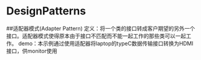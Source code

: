# DesignPatterns

##适配器模式(Adapter Pattern)
 定义：将一个类的接口转成客户期望的另外一个接口。适配器模式使得原本由于接口不匹配而不能一起工作的那些类可以一起工作。
 demo：本示例通过使用适配器将laptop的typeC数据传输接口转换为HDMI接口，供monitor使用
